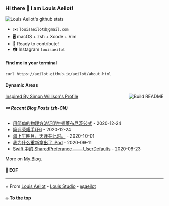 ### Hi there 👋 I am Louis Aeilot!

![Louis Aeilot's github stats](https://github-readme-stats.vercel.app/api?username=aeilot&theme=buefy&count_private=true&show_icons=true)

* ✉️ `louisaeilotd@gmail.com`
* 🖥 macOS + zsh + Xcode + Vim
* 🔨 Ready to contribute!
* 📷 Instagram `louisaeilot`
<!--* 🔨 Working on [WidgetHub](https://github.com/aeilot/WidgetHub) and so on.-->

#### Find me in your terminal
```sh
curl https://aeilot.github.io/aeilot/about.html
```

#### Dynamic Areas
<a href="https://github.com/simonw/simonw/actions"><img src="https://github.com/aeilot/aeilot/workflows/README-Build/badge.svg" align="right" alt="Build README"></a> <a href="https://simonwillison.net/2020/Jul/10/self-updating-profile-readme/">Inspired By Simon Willison's Profile</a>

##### ✏️ Recent Blog Posts (zh-CN)
<!-- blog starts -->
* [用简单的物理方法证明牛顿莱布尼茨公式](https://aeilot.github.io/2020/12/25/newton-leibniz-proof/) - 2020-12-24
* [简评荣耀手环6](https://aeilot.github.io/2020/12/25/honor-band6/) - 2020-12-24
* [海上生明月，天涯共此时。](https://aeilot.github.io/2020/10/01/mid-autumn-2020/) - 2020-10-01
* [我为什么重新拿出了 iPod](https://aeilot.github.io/2020/09/11/ipod-shuffle/) - 2020-09-11
* [Swift 中的 SharedPreferance —— UserDefaults](https://aeilot.github.io/2020/08/24/swift-userdefaults/) - 2020-08-23
<!-- blog ends -->

More on [My Blog](https://aeilot.top/blog).

#### 💾 EOF

---
⭐️ From [Louis Aeilot](https://github.com/aeilot) - [Louis Studio](https://louis-studio.github.io/) - [@aeilot](https://twitter.com/aeilot)

[🔝 **To the top**](#)

